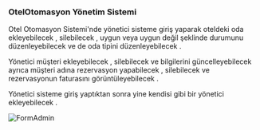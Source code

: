 ### OtelOtomasyon Yönetim Sistemi

Otel Otomasyon Sistemi'nde yönetici sisteme giriş yaparak oteldeki oda ekleyebilecek , silebilecek , uygun veya uygun değil şeklinde durumunu düzenleyebilecek ve de oda tipini düzenleyebilecek .

Yönetici müşteri ekleyebilecek , silebilecek ve bilgilerini güncelleyebilecek ayrıca müşteri adına rezervasyon yapabilecek , silebilecek ve rezervasyonun faturasını görüntüleyebilecek .

Yönetici sisteme giriş yaptıktan sonra yine kendisi gibi bir yönetici ekleyebilecek .

 ![FormAdmin](ScreenShot/FormAdmin.png)
